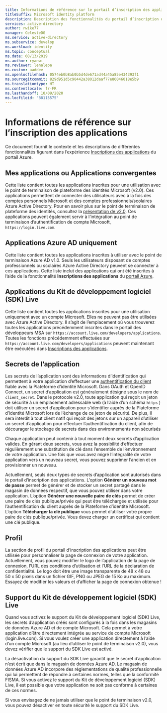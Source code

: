 ```yaml
---
title: Informations de référence sur le portail d’inscription des applications | Azure
titleSuffix: Microsoft identity platform
description: Description des fonctionnalités du portail d’inscription des applications Microsoft.
services: active-directory
author: rwike77
manager: CelesteDG
ms.service: active-directory
ms.subservice: develop
ms.workload: identity
ms.topic: conceptual
ms.date: 08/13/2019
ms.author: ryanwi
ms.reviewer: lenalepa
ms.custom: aaddev
ms.openlocfilehash: 0574eb0b8ab0b5d4de671ad44a45a85e434393f1
ms.sourcegitcommit: 829d951d5c90442a38012daaf77e86046018e5b9
ms.translationtype: HT
ms.contentlocale: fr-FR
ms.lasthandoff: 10/09/2020
ms.locfileid: "88115575"
---
```

# <a name="app-registration-reference"></a>Informations de référence sur l’inscription des applications

Ce document fournit le contexte et les descriptions de différentes fonctionnalités figurant dans l’expérience [Inscriptions des applications](https://aka.ms/appregistrations) du portail Azure.

## <a name="my-applications-or-converged-applications"></a>Mes applications ou Applications convergentes

Cette liste contient toutes les applications inscrites pour une utilisation avec le point de terminaison de plateforme des identités Microsoft (v2.0). Ces applications permettent de connecter des utilisateurs avec à la fois des comptes personnels Microsoft et des comptes professionnels/scolaires Azure Active Directory. Pour en savoir plus sur le point de terminaison de plateforme des identités, consultez la [présentation de v2.0](./v2-overview.md). Ces applications peuvent également servir à l’intégration au point de terminaison d’authentification de compte Microsoft, `https://login.live.com`.

## <a name="azure-ad-only-applications"></a>Applications Azure AD uniquement

Cette liste contient toutes les applications inscrites à utiliser avec le point de terminaison Azure AD v1.0. Seuls les utilisateurs disposant de comptes professionnels ou scolaires Azure Active Directory peuvent se connecter à ces applications. Cette liste inclut des applications qui ont été inscrites à l’aide de la fonctionnalité **Inscriptions des applications** du [portail Azure](https://portal.azure.com).

## <a name="live-sdk-applications"></a>Applications du Kit de développement logiciel (SDK) Live

Cette liste contient toutes les applications inscrites pour une utilisation uniquement avec un compte Microsoft. Elles ne peuvent pas être utilisées avec Azure Active Directory. Il s’agit de l’emplacement où vous trouverez toutes les applications précédemment inscrites dans le portail des développeurs MSA sur `https://account.live.com/developers/applications`. Toutes les fonctions précédemment effectuées sur `https://account.live.com/developers/applications` peuvent maintenant être exécutées dans [Inscriptions des applications](https://aka.ms/appregistrations).

## <a name="application-secrets"></a>Secrets de l’application

Les secrets de l’application sont des informations d’identification qui permettent à votre application d’effectuer une [authentification du client](https://tools.ietf.org/html/rfc6749#section-2.3) fiable avec la Plateforme d’identité Microsoft. Dans OAuth et OpenID Connect, un secret d’application est généralement désigné sous le nom de `client_secret`. Dans le protocole v2.0, toute application qui reçoit un jeton de sécurité à un emplacement adressable web (à l’aide d’un schéma `https` ) doit utiliser un secret d’application pour s’identifier auprès de la Plateforme d’identité Microsoft lors de l’échange de ce jeton de sécurité. De plus, il sera interdit à tout client natif qui reçoit des jetons sur un appareil d’utiliser un secret d’application pour effectuer l’authentification du client, afin de décourager le stockage de secrets dans des environnements non sécurisés

Chaque application peut contenir à tout moment deux secrets d’application valides. En gérant deux secrets, vous avez la possibilité d’effectuer régulièrement une substitution de clé dans l’ensemble de l’environnement de votre application. Une fois que vous avez migré l’intégralité de votre application vers un nouveau secret, vous pouvez supprimer l’ancien et en provisionner un nouveau.

Actuellement, seuls deux types de secrets d’application sont autorisés dans le portail d’inscription des applications. L’option **Générer un nouveau mot de passe** permet de générer et de stocker un secret partagé dans le magasin de données respectif, que vous pouvez utiliser dans votre application. L’option **Générer une nouvelle paire de clés** permet de créer une paire de clés publique/privée qui peut être téléchargée et utilisée pour l’authentification du client auprès de la Plateforme d’identité Microsoft. L’option **Télécharger la clé publique** vous permet d’utiliser votre propre paire de clés publique/privée.
Vous devez charger un certificat qui contient une clé publique.

## <a name="profile"></a>Profil

La section de profil du portail d’inscription des applications peut être utilisée pour personnaliser la page de connexion de votre application. Actuellement, vous pouvez modifier le logo de l’application de la page de connexion, l’URL des conditions d’utilisation et l’URL de la déclaration de confidentialité. Le logo doit être une image transparente de 48 x 48 ou 50 x 50 pixels dans un fichier GIF, PNG ou JPEG de 15 Ko au maximum. Essayez de modifier les valeurs et d’afficher la page de connexion obtenue !

## <a name="live-sdk-support"></a>Support du Kit de développement logiciel (SDK) Live

Quand vous activez le support du Kit de développement logiciel (SDK) Live, les secrets d’application créés sont configurés à la fois dans les magasins de données Azure AD et de compte Microsoft. Cela permet à votre application d’être directement intégrée au service de compte Microsoft (login.live.com). Si vous voulez créer une application directement à l’aide d’un compte Microsoft (au lieu d’utiliser le point de terminaison v2.0), vous devez vérifier que le support du SDK Live est activé.

La désactivation du support du SDK Live garantit que le secret d’application n’est écrit que dans le magasin de données Azure AD. Le magasin de données Azure AD incorpore des réglementations de qualité professionnelle qui lui permettent de répondre à certaines normes, telles que la conformité FISMA. Si vous activez le support du Kit de développement logiciel (SDK) Live, il est possible que votre application ne soit pas conforme à certaines de ces normes.

Si vous envisagez de ne jamais utiliser que le point de terminaison v2.0, vous pouvez désactiver en toute sécurité le support du SDK Live.
